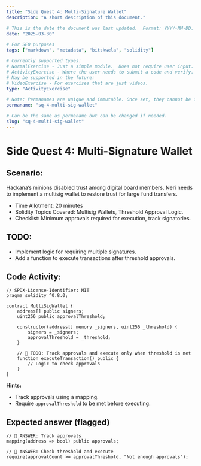 ```yaml
---
title: "Side Quest 4: Multi-Signature Wallet"
description: "A short description of this document."

# This is the date the document was last updated.  Format: YYYY-MM-DD.
date: "2025-03-30"

# For SEO purposes
tags: ["markdown", "metadata", "bitskwela", "solidity"]

# Currently supported types:
# NormalExercise - Just a simple module.  Does not require user input.
# ActivityExercise - Where the user needs to submit a code and verify.  As of now, no backend verification.
# May be supported in the future:
# VideoExercise - For exercises that are just videos.
type: "ActivityExercise"

# Note: Permanames are unique and immutable. Once set, they cannot be changed.  You may change the filename but not this.
permaname: "sq-4-multi-sig-wallet"

# Can be the same as permaname but can be changed if needed.
slug: "sq-4-multi-sig-wallet"
---
```


# Side Quest 4: Multi-Signature Wallet

## Scenario:

Hackana’s minions disabled trust among digital board members. Neri needs to implement a multisig wallet to restore trust for large fund transfers.

- Time Allotment: 20 minutes
- Solidity Topics Covered: Multisig Wallets, Threshold Approval Logic.
- Checklist: Minimum approvals required for execution, track signatories.

## TODO:

- Implement logic for requiring multiple signatures.
- Add a function to execute transactions after threshold approvals.

## Code Activity:

```solidity
// SPDX-License-Identifier: MIT
pragma solidity ^0.8.0;

contract MultiSigWallet {
    address[] public signers;
    uint256 public approvalThreshold;

    constructor(address[] memory _signers, uint256 _threshold) {
        signers = _signers;
        approvalThreshold = _threshold;
    }

    // 🚩 TODO: Track approvals and execute only when threshold is met
    function executeTransaction() public {
        // Logic to check approvals
    }
}
```

**Hints:**

- Track approvals using a mapping.
- Require `approvalThreshold` to be met before executing.

## Expected answer (flagged)

```solidity
// 🚩 ANSWER: Track approvals
mapping(address => bool) public approvals;

// 🚩 ANSWER: Check threshold and execute
require(approvalCount >= approvalThreshold, "Not enough approvals");
```
